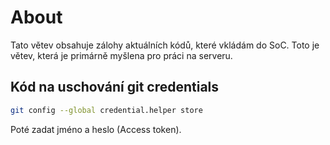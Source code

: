 # About
Tato větev obsahuje zálohy aktuálních kódů, které vkládám do SoC. Toto je větev, která je primárně myšlena pro práci na serveru.


## Kód na uschování git credentials
```bash
git config --global credential.helper store
```
Poté zadat jméno a heslo (Access token).
